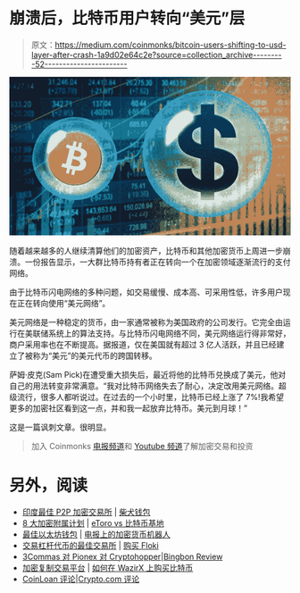 # 崩溃后，比特币用户转向“美元”层

> 原文：<https://medium.com/coinmonks/bitcoin-users-shifting-to-usd-layer-after-crash-1a9d02e64c2e?source=collection_archive---------52----------------------->

![](img/a09bb3c2e91104de5274a5e269e3da90.png)

随着越来越多的人继续清算他们的加密资产，比特币和其他加密货币上周进一步崩溃。一份报告显示，一大群比特币持有者正在转向一个在加密领域逐渐流行的支付网络。

由于比特币闪电网络的多种问题，如交易缓慢、成本高、可采用性低，许多用户现在正在转向使用“美元网络”。

美元网络是一种稳定的货币，由一家通常被称为美国政府的公司发行。它完全由运行在美联储系统上的算法支持。与比特币闪电网络不同，美元网络运行得非常好，商户采用率也在不断提高。据报道，仅在美国就有超过 3 亿人活跃，并且已经建立了被称为“美元”的美元代币的跨国转移。

萨姆·皮克(Sam Pick)在遭受重大损失后，最近将他的比特币兑换成了美元，他对自己的用法转变非常满意。“我对比特币网络失去了耐心，决定改用美元网络。超级流行，很多人都听说过。在过去的一个小时里，比特币已经上涨了 7%!我希望更多的加密社区看到这一点，并和我一起放弃比特币。美元到月球！”

这是一篇讽刺文章。很明显。

> 加入 Coinmonks [电报频道](https://t.me/coincodecap)和 [Youtube 频道](https://www.youtube.com/c/coinmonks/videos)了解加密交易和投资

# 另外，阅读

*   [印度最佳 P2P 加密交易所](https://coincodecap.com/p2p-crypto-exchanges-in-india) | [柴犬钱包](https://coincodecap.com/baby-shiba-inu-wallets)
*   [8 大加密附属计划](https://coincodecap.com/crypto-affiliate-programs) | [eToro vs 比特币基地](https://coincodecap.com/etoro-vs-coinbase)
*   [最佳以太坊钱包](https://coincodecap.com/best-ethereum-wallets) | [电报上的加密货币机器人](https://coincodecap.com/telegram-crypto-bots)
*   [交易杠杆代币的最佳交易所](https://coincodecap.com/leveraged-token-exchanges) | [购买 Floki](https://coincodecap.com/buy-floki-inu-token)
*   [3Commas 对 Pionex 对 Cryptohopper](https://coincodecap.com/3commas-vs-pionex-vs-cryptohopper)|[Bingbon Review](https://coincodecap.com/bingbon-review)
*   [加密复制交易平台](/coinmonks/top-10-crypto-copy-trading-platforms-for-beginners-d0c37c7d698c) | [如何在 WazirX 上购买比特币](/coinmonks/buy-bitcoin-on-wazirx-2d12b7989af1)
*   [CoinLoan 评论](https://coincodecap.com/coinloan-review)|[Crypto.com 评论](/coinmonks/crypto-com-review-f143dca1f74c)